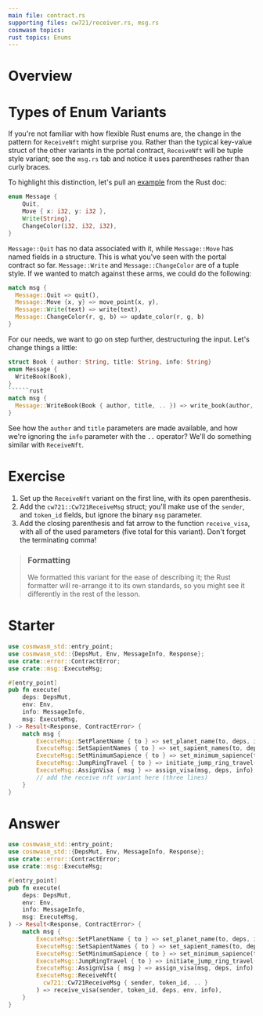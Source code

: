 ```yaml
---
main file: contract.rs 
supporting files: cw721/receiver.rs, msg.rs
cosmwasm topics:
rust topics: Enums
---
```


# Overview
> 

# Types of Enum Variants
If you're not familiar with how flexible Rust enums are, the change in the pattern for `ReceiveNft` might surprise you. Rather than the typical key-value struct of the other variants in the portal contract, `ReceiveNft` will be tuple style variant; see the `msg.rs` tab and notice it uses parentheses rather than curly braces.

To highlight this distinction, let's pull an [example](https://doc.rust-lang.org/book/ch06-01-defining-an-enum.html)<ExternalLink> from the Rust doc:
```rust
enum Message {
    Quit,
    Move { x: i32, y: i32 },
    Write(String),
    ChangeColor(i32, i32, i32),
}
```

`Message::Quit` has no data associated with it, while `Message::Move` has named fields in a structure. This is what you've seen with the portal contract so far. `Message::Write` and `Message::ChangeColor` are of a tuple style. If we wanted to match against these arms, we could do the following:

```rust
match msg {
  Message::Quit => quit(),
  Message::Move {x, y} => move_point(x, y),
  Message::Write(text) => write(text),
  Message::ChangeColor(r, g, b) => update_color(r, g, b)
}
```

For our needs, we want to go on step further, destructuring the input. Let's change things a little:
```rust
struct Book { author: String, title: String, info: String}
enum Message {
  WriteBook(Book),
}
``````rust
match msg {
  Message::WriteBook(Book { author, title, .. }) => write_book(author, title),
}
```
See how the `author` and `title` parameters are made available, and how we're ignoring the `info` parameter with the `..` operator? We'll do something similar with `ReceiveNft`.

# Exercise

1. Set up the `ReceiveNft` variant on the first line, with its open parenthesis.
2. Add the `cw721::Cw721ReceiveMsg` struct; you'll make use of the `sender`, and `token_id` fields, but ignore the binary `msg` parameter.
3. Add the closing parenthesis and fat arrow to the function `receive_visa`, with all of the used parameters (five total for this variant). Don't forget the terminating comma!

> ### Formatting
> We formatted this variant for the ease of describing it; the Rust formatter will re-arrange it to its own standards, so you might see it differently in the rest of the lesson.

# Starter
```rust
use cosmwasm_std::entry_point;
use cosmwasm_std::{DepsMut, Env, MessageInfo, Response};
use crate::error::ContractError;
use crate::msg::ExecuteMsg;

#[entry_point]
pub fn execute(
    deps: DepsMut,
    env: Env,
    info: MessageInfo,
    msg: ExecuteMsg,
) -> Result<Response, ContractError> {
    match msg {
        ExecuteMsg::SetPlanetName { to } => set_planet_name(to, deps, info),
        ExecuteMsg::SetSapientNames { to } => set_sapient_names(to, deps, info),
        ExecuteMsg::SetMinimumSapience { to } => set_minimum_sapience(to, deps, info),
        ExecuteMsg::JumpRingTravel { to } => initiate_jump_ring_travel(to, deps, info),
        ExecuteMsg::AssignVisa { msg } => assign_visa(msg, deps, info),
        // add the receive nft variant here (three lines)
    }
}
```

# Answer
```rust
use cosmwasm_std::entry_point;
use cosmwasm_std::{DepsMut, Env, MessageInfo, Response};
use crate::error::ContractError;
use crate::msg::ExecuteMsg;

#[entry_point]
pub fn execute(
    deps: DepsMut,
    env: Env,
    info: MessageInfo,
    msg: ExecuteMsg,
) -> Result<Response, ContractError> {
    match msg {
        ExecuteMsg::SetPlanetName { to } => set_planet_name(to, deps, info),
        ExecuteMsg::SetSapientNames { to } => set_sapient_names(to, deps, info),
        ExecuteMsg::SetMinimumSapience { to } => set_minimum_sapience(to, deps, info),
        ExecuteMsg::JumpRingTravel { to } => initiate_jump_ring_travel(to, deps, info),
        ExecuteMsg::AssignVisa { msg } => assign_visa(msg, deps, info),
        ExecuteMsg::ReceiveNft(
          cw721::Cw721ReceiveMsg { sender, token_id, .. }
        ) => receive_visa(sender, token_id, deps, env, info),
    }
}
```